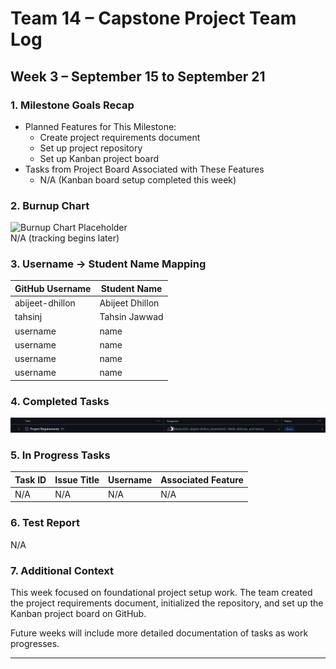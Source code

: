 # Team 14 – Capstone Project Team Log 

## Week 3 – September 15 to September 21

### 1. Milestone Goals Recap
- Planned Features for This Milestone:
  - Create project requirements document
  - Set up project repository
  - Set up Kanban project board
- Tasks from Project Board Associated with These Features
  - N/A (Kanban board setup completed this week)

### 2. Burnup Chart
![Burnup Chart Placeholder](./burnup-milestone1.png)  
N/A (tracking begins later)

### 3. Username → Student Name Mapping
| GitHub Username | Student Name |
|-----------------|-------------|
| abijeet-dhillon | Abijeet Dhillon |
| tahsinj | Tahsin Jawwad |
| username | name |
| username | name |
| username | name |
| username | name |

### 4. Completed Tasks
![Kanban Board for Completed Tasks Week 3](images/completed-tasks-week-3.png)



### 5. In Progress Tasks
| Task ID | Issue Title | Username | Associated Feature |
|--------|-------------|----------|-------------------|
| N/A    | N/A         | N/A      | N/A               |


### 6. Test Report
N/A

### 7. Additional Context
This week focused on foundational project setup work. The team created the project requirements document, initialized the repository, and set up the Kanban project board on GitHub.  

Future weeks will include more detailed documentation of tasks as work progresses.

---
